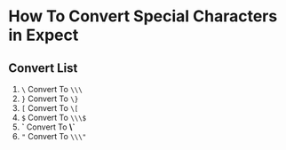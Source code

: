# How To Convert Special Characters in Expect

## Convert List

1. `\` Convert To `\\\`
2. `}` Convert To `\}`
3. `[` Convert To `\[`
4. `$` Convert To `\\\$`
5. **\`** Convert To **\\`**
6. `"` Convert To `\\\"`

